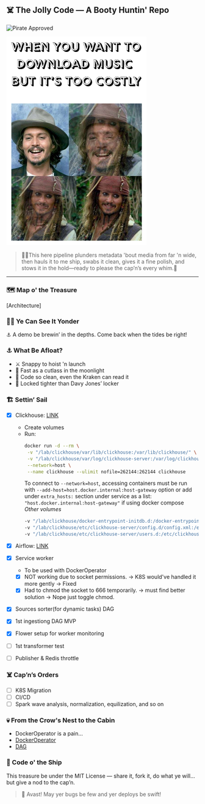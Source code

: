 ## ☠️ The Jolly Code — A Booty Huntin' Repo

![Pirate Approved](https://img.shields.io/badge/status-seaworthy-brightgreen?style=for-the-bilge&logo=skull)

![Arrrrrgh](hesapirate.png)

> 🏴‍☠️This here pipeline plunders metadata 'bout media from far 'n wide, then hauls it to me ship, swabs it clean, gives it a fine polish, and stows it in the hold—ready to please the cap’n’s every whim.🦜

---

### 🗺️ Map o' the Treasure
[Architecture]

### 🏴‍☠️ Ye Can See It Yonder
⚓ A demo be brewin’ in the depths. Come back when the tides be right!

### ⚓ What Be Afloat?
- ⚔️ Snappy to hoist 'n launch
- 💨 Fast as a cutlass in the moonlight
- 📜 Code so clean, even the Kraken can read it
- 🔐 Locked tighter than Davy Jones’ locker

### 🏗️ Settin’ Sail
- [x] Clickhouse: [LINK](https://hub.docker.com/_/clickhouse)
    - Create volumes
    - Run:
        ```bash
        docker run -d --rm \
         -v "/lab/clickhouse/var/lib/clickhouse:/var/lib/clickhouse/" \
         -v "/lab/clickhouse/var/log/clickhouse-server:/var/log/clickhouse-server/" \
         --network=host \
         --name clickhouse --ulimit nofile=262144:262144 clickhouse
        ```
        To connect to `--network=host`, accessing containers must be run with `--add-host=host.docker.internal:host-gateway` option or add under `extra_hosts:` section under service as a list: `"host.docker.internal:host-gateway"` if using docker compose
        *Other volumes*
        ```bash
        -v "/lab/clickhouse/docker-entrypoint-initdb.d:/docker-entrypoint-initdb.d/" \
        -v "/lab/clickhouse/etc/clickhouse-server/config.d/config.xml:/etc/clickhouse-server/config.xml" \
        -v "/lab/clickhouse/etc/clickhouse-server/users.d:/etc/clickhouse-server/users.d/" \
        ```

- [x] Airflow: [LINK](https://airflow.apache.org/docs/apache-airflow/stable/howto/docker-compose/index.html)
- [x] Service worker
    - To be used with DockerOperator
    - [x] NOT working due to socket permissions. -> K8S would've handled it more gently -> Fixed
    - [x] Had to chmod the socket to 666 temporarily. -> must find better solution -> Nope just toggle chmod.
- [x] Sources sorter(for dynamic tasks) DAG
- [x] 1st ingestiong DAG MVP
- [x] Flower setup for worker monitoring
- [ ] 1st transformer test
- [ ] Publisher & Redis throttle

### ☠️ Cap’n’s Orders
- [ ] K8S Migration
- [ ] CI/CD
- [ ] Spark wave analysis, normalization, equilization, and so on

### 💀 From the Crow's Nest to the Cabin
- DockerOperator is a pain...
- [DockerOperator](https://airflow.apache.org/docs/apache-airflow-providers-docker/stable/_api/airflow/providers/docker/operators/docker/index.html)
- [DAG](https://airflow.apache.org/docs/apache-airflow/stable/_api/airflow/models/dag/index.html#airflow.models.dag.DAG)

### 📜 Code o' the Ship
This treasure be under the MIT License — share it, fork it, do what ye will... but give a nod to the cap’n.

> 🏴 Avast! May yer bugs be few and yer deploys be swift!